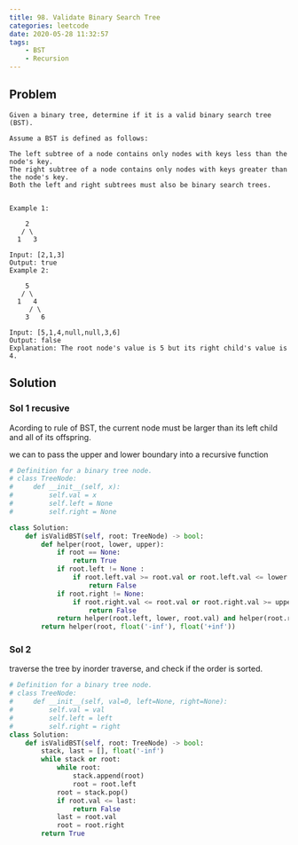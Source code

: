 ```yaml
---
title: 98. Validate Binary Search Tree
categories: leetcode
date: 2020-05-28 11:32:57
tags: 
    - BST
    - Recursion
---
```


## Problem

```text
Given a binary tree, determine if it is a valid binary search tree (BST).

Assume a BST is defined as follows:

The left subtree of a node contains only nodes with keys less than the node's key.
The right subtree of a node contains only nodes with keys greater than the node's key.
Both the left and right subtrees must also be binary search trees.


Example 1:

    2
   / \
  1   3

Input: [2,1,3]
Output: true
Example 2:

    5
   / \
  1   4
     / \
    3   6

Input: [5,1,4,null,null,3,6]
Output: false
Explanation: The root node's value is 5 but its right child's value is 4.
```

## Solution

### Sol 1 recusive
<!-- Thinking -->
Acording to rule of BST, the current node must be larger than its left child and all of its offspring.

we can to pass the upper and lower boundary into a recursive function

<!-- Coding -->
```python
# Definition for a binary tree node.
# class TreeNode:
#     def __init__(self, x):
#         self.val = x
#         self.left = None
#         self.right = None

class Solution:
    def isValidBST(self, root: TreeNode) -> bool:
        def helper(root, lower, upper):
            if root == None:
                return True
            if root.left != None :
                if root.left.val >= root.val or root.left.val <= lower:
                    return False
            if root.right != None:
                if root.right.val <= root.val or root.right.val >= upper:
                    return False
            return helper(root.left, lower, root.val) and helper(root.right, root.val, upper)
        return helper(root, float('-inf'), float('+inf'))
```

### Sol 2
<!-- Thinking -->
traverse the tree by inorder traverse, and check if the order is sorted.

<!-- Coding -->
```python
# Definition for a binary tree node.
# class TreeNode:
#     def __init__(self, val=0, left=None, right=None):
#         self.val = val
#         self.left = left
#         self.right = right
class Solution:
    def isValidBST(self, root: TreeNode) -> bool:
        stack, last = [], float('-inf')
        while stack or root:
            while root:
                stack.append(root)
                root = root.left
            root = stack.pop()
            if root.val <= last:
                return False
            last = root.val
            root = root.right
        return True
```
